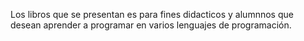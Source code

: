 Los libros que se presentan es para fines didacticos y alumnnos que desean aprender a programar en varios lenguajes de programación.
